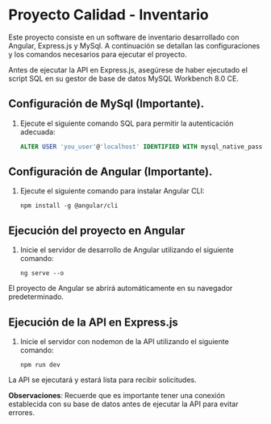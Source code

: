 # Proyecto Calidad - Inventario

Este proyecto consiste en un software de inventario desarrollado con Angular, Express.js y MySql. A continuación se detallan las configuraciones y los comandos necesarios para ejecutar el proyecto.

Antes de ejecutar la API en Express.js, asegúrese de haber ejecutado el script SQL en su gestor de base de datos MySQL Workbench 8.0 CE.

## Configuración de MySql (Importante).
1. Ejecute el siguiente comando SQL para permitir la autenticación adecuada:

   ```sql
   ALTER USER 'you_user'@'localhost' IDENTIFIED WITH mysql_native_password BY 'you_password';
   ```

## Configuración de Angular (Importante).
1. Ejecute el siguiente comando para instalar Angular CLI:

   ```
   npm install -g @angular/cli
   ```

## Ejecución del proyecto en Angular
1. Inicie el servidor de desarrollo de Angular utilizando el siguiente comando:

   ```
   ng serve --o
   ```

El proyecto de Angular se abrirá automáticamente en su navegador predeterminado.


## Ejecución de la API en Express.js
1. Inicie el servidor con nodemon de la API utilizando el siguiente comando:

   ```
   npm run dev
   ```

La API se ejecutará y estará lista para recibir solicitudes.

**Observaciones**: Recuerde que es importante tener una conexión establecida con su base de datos antes de ejecutar la API para evitar errores.
